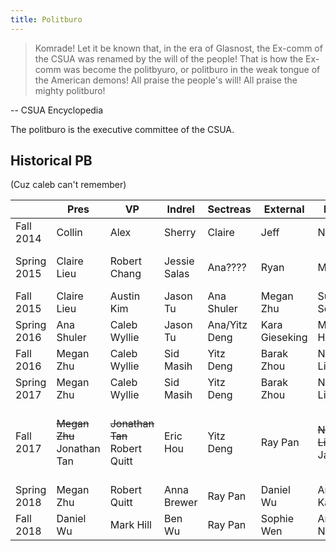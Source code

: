 ```yaml
---
title: Politburo
---
```


> Komrade! Let it be known that, in the era of Glasnost, the Ex-comm of the CSUA was renamed by the will of the people! That is how the Ex-comm was become the politbyuro, or politburo in the weak tongue of the American demons! All praise the people's will! All praise the mighty politburo!

-- CSUA Encyclopedia

The politburo is the executive committee of the CSUA.

## Historical PB

(Cuz caleb can't remember)

|     | Pres | VP  | Indrel | Sectreas | External | Internal | Outreach |
| --- | ---  | --- | ---    | ---      | ---      | ---      | ---      |
| Fall 2014 | Collin | Alex | Sherry | Claire | Jeff | Neil | Kara |
| Spring 2015 | Claire Lieu | Robert Chang | Jessie Salas | Ana???? | Ryan | Megan | Michelle (Not Hsueh)|
|Fall 2015|Claire Lieu|Austin Kim|Jason Tu|Ana Shuler|Megan Zhu|Susanna Souv|Eranda Bregasi|
|Spring 2016|Ana Shuler|Caleb Wyllie|Jason Tu|Ana/Yitz Deng|Kara Gieseking|Michelle Hsueh|Sid Masih|
|Fall 2016|Megan Zhu|Caleb Wyllie|Sid Masih|Yitz Deng|Barak Zhou|Neil Lingarkar|Julie Chen|
|Spring 2017|Megan Zhu|Caleb Wyllie|Sid Masih|Yitz Deng|Barak Zhou|Neil Lingarkar|Michelle Hsueh|
|Fall 2017|~~Megan Zhu~~ Jonathan Tan|~~Jonathan Tan~~ Robert Quitt|Eric Hou|Yitz Deng|Ray Pan|~~Neil Lingarkar~~  Jason Ji|~~Emily Gosti~~ ~~Robert Quitt~~ Jessica Kuo|
|Spring 2018|Megan Zhu|Robert Quitt|Anna Brewer|Ray Pan|Daniel Wu|Arthur Kazantsev|Jessica Kuo|
|Fall 2018|Daniel Wu|Mark Hill|Ben Wu|Ray Pan|Sophie Wen|Ani Nrusimha|Jessica Kuo|
